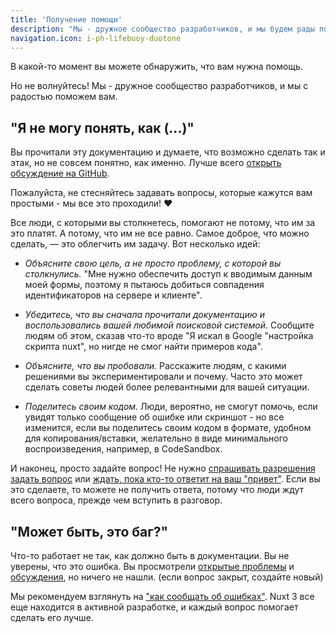 ```yaml
---
title: 'Получение помощи'
description: "Мы - дружное сообщество разработчиков, и мы будем рады помочь." 
navigation.icon: i-ph-lifebuoy-duotone
---
```


В какой-то момент вы можете обнаружить, что вам нужна помощь.

Но не волнуйтесь! Мы - дружное сообщество разработчиков, и мы с радостью поможем вам.

## "Я не могу понять, как (...)"

Вы прочитали эту документацию и думаете, что возможно сделать так и этак, но не совсем понятно, как именно. Лучше всего [открыть обсуждение на GitHub](https://github.com/nuxt/nuxt/discussions).

Пожалуйста, не стесняйтесь задавать вопросы, которые кажутся вам простыми - мы все это проходили! ❤️

Все люди, с которыми вы столкнетесь, помогают не потому, что им за это платят. А потому, что им не все равно. Самое доброе, что можно сделать, — это облегчить им задачу. Вот несколько идей:

* _Объясните свою цель, а не просто проблему, с которой вы столкнулись._ "Мне нужно обеспечить доступ к вводимым данным моей формы, поэтому я пытаюсь добиться совпадения идентификаторов на сервере и клиенте".

* _Убедитесь, что вы сначала прочитали документацию и воспользовались вашей любимой поисковой системой_. Сообщите людям об этом, сказав что-то вроде "Я искал в Google "настройка скрипта nuxt", но нигде не смог найти примеров кода".

* _Объясните, что вы пробовали._ Расскажите людям, с какими решениями вы экспериментировали и почему. Часто это может сделать советы людей более релевантными для вашей ситуации.

* _Поделитесь своим кодом._ Люди, вероятно, не смогут помочь, если увидят только сообщение об ошибке или скриншот - но все изменится, если вы поделитесь своим кодом в формате, удобном для копирования/вставки, желательно в виде минимального воспроизведения, например, в CodeSandbox.

И наконец, просто задайте вопрос! Не нужно [спрашивать разрешения задать вопрос](https://dontasktoask.com) или [ждать, пока кто-то ответит на ваш "привет"](https://www.nohello.com). Если вы это сделаете, то можете не получить ответа, потому что люди ждут всего вопроса, прежде чем вступить в разговор.

## "Может быть, это баг?"

Что-то работает не так, как должно быть в документации. Вы не уверены, что это ошибка. Вы просмотрели [открытые проблемы](https://github.com/nuxt/nuxt/issues) и [обсуждения](https://github.com/nuxt/nuxt/discussions), но ничего не нашли. (если вопрос закрыт, создайте новый)

Мы рекомендуем взглянуть на ["как сообщать об ошибках"](/docs/community/reporting-bugs). Nuxt 3 все еще находится в активной разработке, и каждый вопрос помогает сделать его лучше.
